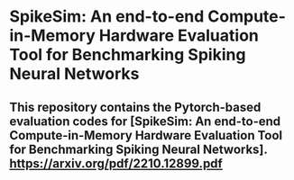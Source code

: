 # SpikeSim: An end-to-end Compute-in-Memory Hardware Evaluation Tool for Benchmarking Spiking Neural Networks
## This repository contains the Pytorch-based evaluation codes for [SpikeSim: An end-to-end Compute-in-Memory Hardware Evaluation Tool for Benchmarking Spiking Neural Networks]. https://arxiv.org/pdf/2210.12899.pdf
